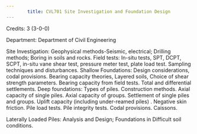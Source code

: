```yaml
---
        title: CVL701 Site Investigation and Foundation Design
---
```

Credits: 3 (3-0-0)

Department: Department of Civil Engineering

Site Investigation: Geophysical methods-Seismic, electrical; Drilling methods; Boring in soils and rocks. Field tests: In-situ tests, SPT, DCPT, SCPT, in-situ vane shear test, pressure meter test, plate load test. Sampling techniques and disturbances. Shallow Foundations: Design considerations, codal provisions. Bearing capacity theories, Layered soils, Choice of shear strength parameters. Bearing capacity from field tests. Total and differential settlements. Deep foundations: Types of piles. Construction methods. Axial capacity of single piles. Axial capacity of groups. Settlement of single piles and groups. Uplift capacity (including under-reamed piles) . Negative skin friction. Pile load tests. Pile integrity tests. Codal provisions. Caissons.

Laterally Loaded Piles: Analysis and Design; Foundations in Difficult soil conditions.